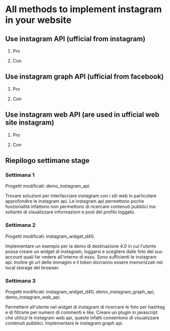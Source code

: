 # All methods to implement instagram in your website

## Use instagram API (ufficial from instagram)

1. Pro

2. Con

## Use instagram graph API (ufficial from facebook)

1. Pro

2. Con

## Use instagram web API (are used in ufficial web site instagram)

1. Pro

2. Con

## Riepilogo settimane stage

### Settimana 1

Progetti modificati: demo_instagram_api.

Trovare soluzioni per interfacciare instagram con i siti web in particolare approfondire le instagram api.
Le instagram api permettono poche funzionalità infattono non permettono di ricercare contenuti pubblici ma soltanto di visualizzare informazioni e post del profilo loggato.

### Settimana 2

Progetti modificati: instagram_widget_d40.

Implementare un esempio per la demo di destinazione 4.0 in cui l'utente possa creare un widget di instagram, loggarsi e scegliere dalle foto del suo account quali far vedere all'interno di esso. Sono sufficienti le instagram api.
Inoltre gli url delle immagini e il token dovranno essere memorizzati nel local storage del browser.

### Settimana 3

Progetti modificati: instagram_widget_d40, demo_instagram_graph_api, demo_instagram_web_api.

Permettere all'utente nel widget di instagram di ricercare le foto per hashtag e di filtrarle per numero di commenti e like.
Creare un plugin in javascript che utilizzi le instagram web api, queste infatti consentono di visualizzare contenuti pubblici.
Implementare le instagram graph api.

